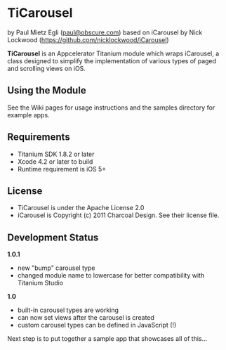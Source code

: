 # TiCarousel

by Paul Mietz Egli (paul@obscure.com)
based on iCarousel by Nick Lockwood (https://github.com/nicklockwood/iCarousel)

**TiCarousel** is an Appcelerator Titanium module which wraps iCarousel, a class designed to simplify
the implementation of various types of paged and scrolling views on iOS.

## Using the Module

See the Wiki pages for usage instructions and the samples directory for example apps.

## Requirements

* Titanium SDK 1.8.2 or later
* Xcode 4.2 or later to build
* Runtime requirement is iOS 5+

## License

* TiCarousel is under the Apache License 2.0
* iCarousel is Copyright (c) 2011 Charcoal Design.  See their license file.

## Development Status

**1.0.1**

* new "bump" carousel type
* changed module name to lowercase for better compatibility with Titanium Studio

**1.0**

* built-in carousel types are working
* can now set views after the carousel is created
* custom carousel types can be defined in JavaScript (!)

Next step is to put together a sample app that showcases all of this...